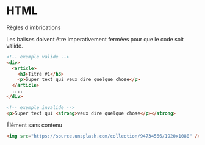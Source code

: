 # HTML
Règles d'imbrications

Les balises doivent être imperativement fermées pour que le code soit valide.

```html
<!-- exemple valide -->
<div>
  <article>
    <h3>Titre #1</h3>
    <p>Super text qui veux dire quelque chose</p>
  </article>
  ....
</div>
```

```html
<!-- exemple invalide -->
<p>Super text qui <strong>veux dire quelque chose</p></strong>
```

Élément sans contenu 
```html
<img src="https://source.unsplash.com/collection/94734566/1920x1080" />
```